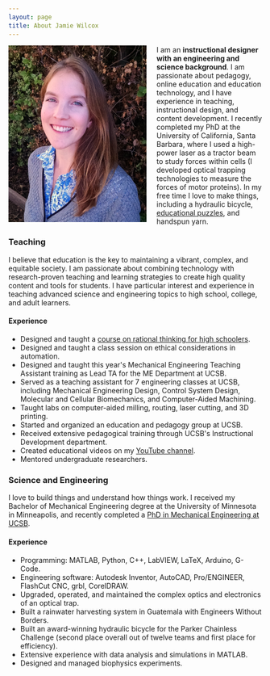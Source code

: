 ```yaml
---
layout: page
title: About Jamie Wilcox
---
```


<div class="projectblock">
<img src="/images/NicePhoto2.png" height="350" align="left" style="margin-right: 20px"/>

I am an <b>instructional designer with an engineering and science background</b>. I am passionate about pedagogy, online education and education technology, and I have experience in teaching, instructional design, and content development. I recently completed my PhD at the University of California, Santa Barbara, where I used a high-power laser as a tractor beam to study forces within cells (I developed optical trapping technologies to measure the forces of motor proteins). In my free time I love to make things, including a hydraulic bicycle, 
<a href="/2017/06/25/mysterytubes"> educational puzzles</a>, and handspun yarn.
</div>


### Teaching

I believe that education is the key to maintaining a vibrant, complex, and equitable society. I am passionate about combining technology with research-proven teaching and learning strategies to create high quality content and tools for students. I have particular interest and experience in teaching advanced science and engineering topics to high school, college, and adult learners.


#### Experience

- Designed and taught a [course on rational thinking for high schoolers](/2017/06/10/brainhacks).
- Designed and taught a class session on ethical considerations in automation.
- Designed and taught this year's Mechanical Engineering Teaching Assistant training as Lead TA for the ME Department at UCSB.
- Served as a teaching assistant for 7 engineering classes at UCSB, including Mechanical Engineering Design, Control System Design, Molecular and Cellular Biomechanics, and Computer-Aided Machining.
- Taught labs on computer-aided milling, routing, laser cutting, and 3D printing.
- Started and organized an education and pedagogy group at UCSB.
- Received extensive pedagogical training through UCSB's Instructional Development department.
- Created educational videos on my [YouTube channel](https://www.youtube.com/watch?v=4WW0LlDr8mc&t=1s).
- Mentored undergraduate researchers.


### Science and Engineering

I love to build things and understand how things work. I received my Bachelor of Mechanical Engineering degree at the University of Minnesota in Minneapolis, and recently completed a [PhD in Mechanical Engineering at UCSB](https://www.osapublishing.org/ol/abstract.cfm?uri=ol-41-10-2386).
	
#### Experience

- Programming: MATLAB, Python, C++, LabVIEW, LaTeX, Arduino, G-Code.
- Engineering software: Autodesk Inventor, AutoCAD, Pro/ENGINEER, FlashCut CNC, grbl, CorelDRAW.
- Upgraded, operated, and maintained the complex optics and electronics of an optical trap.
- Built a rainwater harvesting system in Guatemala with Engineers Without Borders.
- Built an award-winning hydraulic bicycle for the Parker Chainless Challenge (second place overall out of twelve teams and first place for efficiency).
- Extensive experience with data analysis and simulations in MATLAB.
- Designed and managed biophysics experiments.

